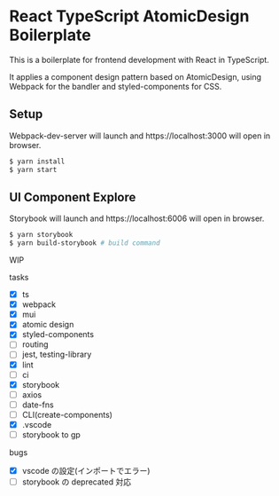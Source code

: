 # React TypeScript AtomicDesign Boilerplate

This is a boilerplate for frontend development with React in TypeScript.

It applies a component design pattern based on AtomicDesign, using Webpack for the bandler and styled-components for CSS.

## Setup

Webpack-dev-server will launch and https://localhost:3000 will open in browser.

```sh
$ yarn install
$ yarn start
```

## UI Component Explore

Storybook will launch and https://localhost:6006 will open in browser.

```sh
$ yarn storybook
$ yarn build-storybook # build command
```

WIP

tasks

- [x] ts
- [x] webpack
- [x] mui
- [x] atomic design
- [x] styled-components
- [ ] routing
- [ ] jest, testing-library
- [x] lint
- [ ] ci
- [x] storybook
- [ ] axios
- [ ] date-fns
- [ ] CLI(create-components)
- [x] .vscode
- [ ] storybook to gp

bugs

- [x] vscode の設定(インポートでエラー)
- [ ] storybook の deprecated 対応
